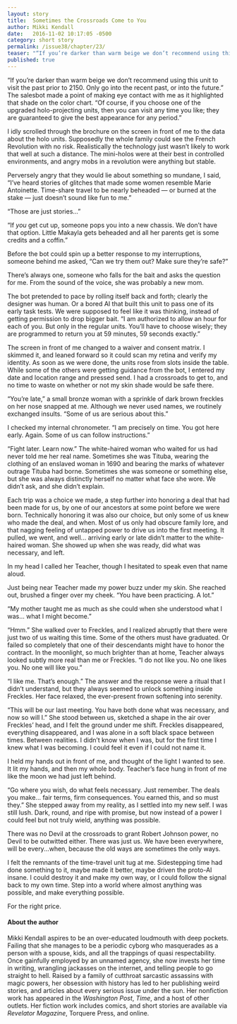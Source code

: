 ```yaml
---
layout: story
title:  Sometimes the Crossroads Come to You
author: Mikki Kendall
date:   2016-11-02 10:17:05 -0500
category: short story
permalink: /issue38/chapter/23/
teaser: "“If you’re darker than warm beige we don’t recommend using this unit to visit the past prior to 2150. Only go into the recent past, or into the future.”"
published: true
---
```

“If you’re darker than warm beige we don’t recommend using this unit to visit the past prior to 2150. Only go into the recent past, or into the future.” The salesbot made a point of making eye contact with me as it highlighted that shade on the color chart. “Of course, if you choose one of the upgraded holo-projecting units, then you can visit any time you like; they are guaranteed to give the best appearance for any period.”

I idly scrolled through the brochure on the screen in front of me to the data about the holo units. Supposedly the whole family could see the French Revolution with no risk. Realistically the technology just wasn’t likely to work that well at such a distance. The mini-holos were at their best in controlled environments, and angry mobs in a revolution were anything but stable.

Perversely angry that they would lie about something so mundane, I said, “I’ve heard stories of glitches that made some women resemble Marie Antoinette. Time-share travel to be nearly beheaded — or burned at the stake — just doesn’t sound like fun to me.”

“Those are just stories...”

“If *you* get cut up, someone pops you into a new chassis. We don’t have that option. Little Makayla gets beheaded and all her parents get is some credits and a coffin.”

Before the bot could spin up a better response to my interruptions, someone behind me asked, “Can we try them out? Make sure they’re safe?”

There’s always one, someone who falls for the bait and asks the question for me. From the sound of the voice, she was probably a new mom.

The bot pretended to pace by rolling itself back and forth; clearly the designer was human. Or a bored AI that built this unit to pass one of its early task tests. We were supposed to feel like it was thinking, instead of getting permission to drop bigger bait. “I am authorized to allow an hour for each of you. But only in the regular units. You’ll have to choose wisely; they are programmed to return you at 59 minutes, 59 seconds exactly.”

The screen in front of me changed to a waiver and consent matrix. I skimmed it, and leaned forward so it could scan my retina and verify my identity. As soon as we were done, the units rose from slots inside the table. While some of the others were getting guidance from the bot, I entered my date and location range and pressed send. I had a crossroads to get to, and no time to waste on whether or not my skin shade would be safe there.

“You’re late,” a small bronze woman with a sprinkle of dark brown freckles on her nose snapped at me. Although we never used names, we routinely exchanged insults. “Some of us are serious about this.”

I checked my internal chronometer. “I am precisely on time. You got here early. Again. Some of us can follow instructions.”

“Fight later. Learn now.” The white-haired woman who waited for us had never told me her real name. Sometimes she was Tituba, wearing the clothing of an enslaved woman in 1690 and bearing the marks of whatever outrage Tituba had borne. Sometimes she was someone or something else, but she was always distinctly herself no matter what face she wore. We didn’t ask, and she didn’t explain.

Each trip was a choice we made, a step further into honoring a deal that had been made for us, by one of our ancestors at some point before we were born. Technically honoring it was also our choice, but only some of us knew who made the deal, and when. Most of us only had obscure family lore, and that nagging feeling of untapped power to drive us into the first meeting. It pulled, we went, and well... arriving early or late didn’t matter to the white-haired woman. She showed up when she was ready, did what was necessary, and left.

In my head I called her Teacher, though I hesitated to speak even that name aloud.

Just being near Teacher made my power buzz under my skin. She reached out, brushed a finger over my cheek. “You have been practicing. A lot.”

“My mother taught me as much as she could when she understood what I was... what I might become.”

“Hmm.” She walked over to Freckles, and I realized abruptly that there were just two of us waiting this time. Some of the others must have graduated. Or failed so completely that one of their descendants might have to honor the contract. In the moonlight, so much brighter than at home, Teacher always looked subtly more real than me or Freckles. “I do not like you. No one likes you. No one will like you.”

“I like me. That’s enough.” The answer and the response were a ritual that I didn’t understand, but they always seemed to unlock something inside Freckles. Her face relaxed, the ever-present frown softening into serenity.

“This will be our last meeting. You have both done what was necessary, and now so will I.” She stood between us, sketched a shape in the air over Freckles’ head, and I felt the ground under me shift. Freckles disappeared, everything disappeared, and I was alone in a soft black space between times. Between realities. I didn’t know when I was, but for the first time I knew what I was becoming. I could feel it even if I could not name it.

I held my hands out in front of me, and thought of the light I wanted to see. It lit my hands, and then my whole body. Teacher’s face hung in front of me like the moon we had just left behind.

“Go where you wish, do what feels necessary. Just remember. The deals you make... fair terms, firm consequences. You earned this, and so must they.” She stepped away from my reality, as I settled into my new self. I was still lush. Dark, round, and ripe with promise, but now instead of a power I could feel but not truly wield, anything was possible.

There was no Devil at the crossroads to grant Robert Johnson power, no Devil to be outwitted either. There was just us. We have been everywhere, will be every...when, because the old ways are sometimes the only ways.

I felt the remnants of the time-travel unit tug at me. Sidestepping time had done something to it, maybe made it better, maybe driven the proto-AI insane. I could destroy it and make my own way, or I could follow the signal back to my own time. Step into a world where almost anything was possible, and make everything possible.

For the right price.

#### About the author
Mikki Kendall aspires to be an over-educated loudmouth with deep pockets. Failing that she manages to be a periodic cyborg who masquerades as a person with a spouse, kids, and all the trappings of quasi respectability. Once gainfully employed by an unnamed agency, she now invests her time in writing, wrangling jackasses on the internet, and telling people to go straight to hell. Raised by a family of cutthroat sarcastic assassins with magic powers, her obsession with history has led to her publishing weird stories, and articles about every serious issue under the sun. Her nonfiction work has appeared in the _Washington Post_, _Time_, and a host of other outlets. Her fiction work includes comics, and short stories are available via _Revelator Magazine_, Torquere Press, and online.

